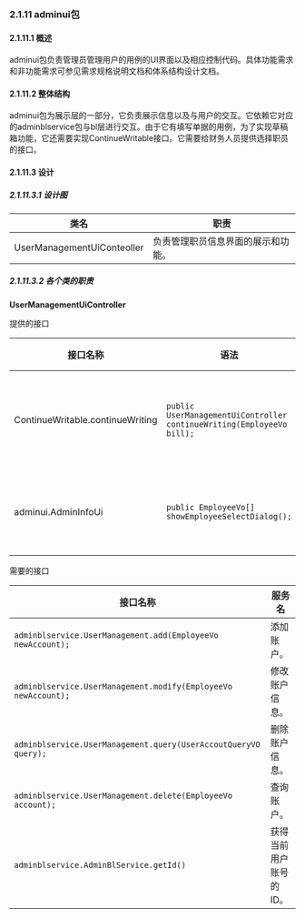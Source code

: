 ### 2.1.11 adminui包

#### 2.1.11.1 概述

adminui包负责管理员管理用户的用例的UI界面以及相应控制代码。具体功能需求和非功能需求可参见需求规格说明文档和体系结构设计文档。

#### 2.1.11.2 整体结构

adminui包为展示层的一部分，它负责展示信息以及与用户的交互。它依赖它对应的adminblservice包与bl层进行交互。由于它有填写单据的用例，为了实现草稿箱功能，它还需要实现ContinueWritable接口。它需要给财务人员提供选择职员的接口。

#### 2.1.11.3 设计

##### 2.1.11.3.1 设计图

| 类名                         | 职责                |
| -------------------------- | ----------------- |
| UserManagementUiConteoller | 负责管理职员信息界面的展示和功能。 |



##### 2.1.11.3.2 各个类的职责

**UserManagementUiController**

提供的接口

| 接口名称                             | 语法                                       | 前置条件           | 后置条件        |
| -------------------------------- | ---------------------------------------- | -------------- | ----------- |
| ContinueWritable.continueWriting | `public UserManagementUiController continueWriting(EmployeeVo bill);` | 输入有效的用于继续填写单据。 | 初始化传入单据的内容。 |
| adminui.AdminInfoUi              | `public EmployeeVo[] showEmployeeSelectDialog();` | 查询并选择有效的职员。    | 返回职员的详细信息。  |

需要的接口

| 接口名称                                     | 服务名          |
| ---------------------------------------- | ------------ |
| `adminblservice.UserManagement.add(EmployeeVo newAccount);` | 添加账户。        |
| `adminblservice.UserManagement.modify(EmployeeVo newAccount);` | 修改账户信息。      |
| `adminblservice.UserManagement.query(UserAccoutQueryVO query);` | 删除账户信息。      |
| `adminblservice.UserManagement.delete(EmployeeVo account);` | 查询账户。        |
| `adminblservice.AdminBlService.getId()`  | 获得当前用户账号的ID。 |

